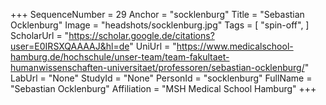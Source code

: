 +++
SequenceNumber = 29
Anchor = "socklenburg"
Title = "Sebastian Ocklenburg"
Image = "headshots/socklenburg.jpg"
Tags = [ "spin-off", ]
ScholarUrl = "https://scholar.google.de/citations?user=E0IRSXQAAAAJ&hl=de"
UniUrl = "https://www.medicalschool-hamburg.de/hochschule/unser-team/team-fakultaet-humanwissenschaften-universitaet/professoren/sebastian-ocklenburg/"
LabUrl = "None"
StudyId = "None"
PersonId = "socklenburg"
FullName = "Sebastian Ocklenburg"
Affiliation = "MSH Medical School Hamburg"
+++